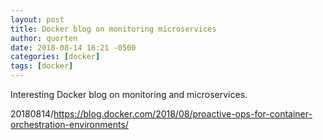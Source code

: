 ```yaml
---
layout: post
title: Docker blog on monitoring microservices
author: quorten
date: 2018-08-14 16:21 -0500
categories: [docker]
tags: [docker]
---
```


Interesting Docker blog on monitoring and microservices.

20180814/https://blog.docker.com/2018/08/proactive-ops-for-container-orchestration-environments/
